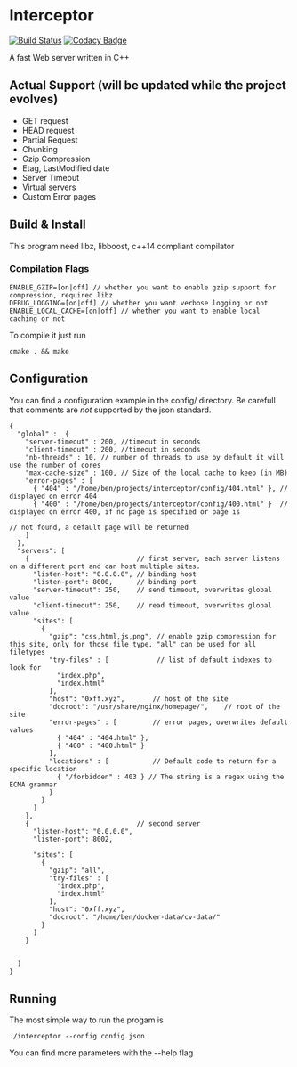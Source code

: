 # Interceptor
[![Build Status](https://travis-ci.org/bend/Interceptor.svg?branch=master)](https://travis-ci.org/bend/Interceptor)
[![Codacy Badge](https://api.codacy.com/project/badge/Grade/f3dec0d2ff6345fa8b11b1d44d3170c9)](https://www.codacy.com/app/bend/Interceptor?utm_source=github.com&amp;utm_medium=referral&amp;utm_content=bend/Interceptor&amp;utm_campaign=Badge_Grade)

A fast Web server written in C++ 

## Actual Support (will be updated while the project evolves)

- GET request
- HEAD request
- Partial Request
- Chunking
- Gzip Compression
- Etag, LastModified date
- Server Timeout
- Virtual servers
- Custom Error pages

## Build & Install

This program need libz, libboost, c++14 compliant compilator

### Compilation Flags 
  
  ```
  ENABLE_GZIP=[on|off] // whether you want to enable gzip support for compression, required libz
  DEBUG_LOGGING=[on|off] // whether you want verbose logging or not
  ENABLE_LOCAL_CACHE=[on|off] // whether you want to enable local caching or not
```
To compile it just run 

```
cmake . && make
```

## Configuration 

You can find a configuration example in the config/ directory. Be carefull that comments are *not* supported by the json standard.

```
{
  "global" :  {
	"server-timeout" : 200, //timeout in seconds
	"client-timeout" : 200, //timeout in seconds
	"nb-threads" : 10, // number of threads to use by default it will use the number of cores
	"max-cache-size" : 100, // Size of the local cache to keep (in MB)
	"error-pages" : [
	  { "404" : "/home/ben/projects/interceptor/config/404.html" }, // displayed on error 404
	  { "400" : "/home/ben/projects/interceptor/config/400.html" }  // displayed on error 400, if no page is specified or page is
                                                                        // not found, a default page will be returned
	]
  },
  "servers": [          
	{                           // first server, each server listens on a different port and can host multiple sites.
	  "listen-host": "0.0.0.0", // binding host
	  "listen-port": 8000,      // binding port
	  "server-timeout": 250,    // send timeout, overwrites global value
	  "client-timeout": 250,    // read timeout, overwrites global value
	  "sites": [
		{
		  "gzip": "css,html,js,png", // enable gzip compression for this site, only for those file type. "all" can be used for all filetypes
		  "try-files" : [            // list of default indexes to look for
			"index.php",
			"index.html"
		  ],
		  "host": "0xff.xyz",       // host of the site
		  "docroot": "/usr/share/nginx/homepage/",    // root of the site
		  "error-pages" : [         // error pages, overwrites default values
			{ "404" : "404.html" },
			{ "400" : "400.html" }
		  ],
		  "locations" : [			// Default code to return for a specific location
			{ "/forbidden" : 403 } // The string is a regex using the ECMA grammar
		  }
		}
	  ]
	},
	{                           // second server
	  "listen-host": "0.0.0.0",
	  "listen-port": 8002,

	  "sites": [
		{
		  "gzip": "all",
		  "try-files" : [
			"index.php",
			"index.html"
		  ],
		  "host": "0xff.xyz",
		  "docroot": "/home/ben/docker-data/cv-data/"
		}
	  ]
	}


  ]
}
````
## Running

The most simple way to run the progam is

````
./interceptor --config config.json
````

You can find more parameters with the --help flag

